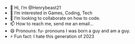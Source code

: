- 👋 Hi, I’m @Henrybeast21
- 👀 I’m interested in Games, Coding, Tech
- 💞️ I’m looking to collaborate on how to code.
- 📫 How to reach me, send me an email...
- 😄 Pronouns: fu- pronouns I was born a guy and am a guy.
- ⚡ Fun fact: I hate this generation of 2023

<!---
Henrybeast21/Henrybeast21 is a ✨ special ✨ repository because its `README.md` (this file) appears on your GitHub profile.
You can click the Preview link to take a look at your changes.
--->
